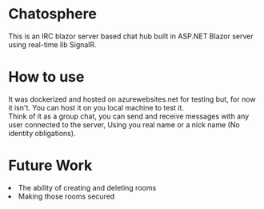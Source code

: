 # Chatosphere
This is an IRC blazor server based chat hub built in ASP.NET Blazor server using real-time lib SignalR.
# How to use
It was dockerized and hosted on azurewebsites.net for testing but, for now it isn't. You can host it on you local machine to test it.<br>
Think of it as a group chat, you can send and receive messages with any user connected to the server, Using you real name or a nick name (No identity obligations).
# Future Work
<li>
  The ability of creating and deleting rooms
</li>
<li>
Making those rooms secured
</li>
